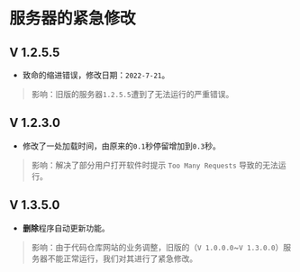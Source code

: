 # 服务器的紧急修改
## V 1.2.5.5
- 致命的缩进错误，修改日期：`2022-7-21`。
> 影响：旧版的服务器`1.2.5.5`遭到了无法运行的严重错误。

## V 1.2.3.0
- 修改了一处加载时间，由原来的`0.1`秒停留增加到`0.3`秒。
> 影响：解决了部分用户打开软件时提示 `Too Many Requests` 导致的无法运行。

## V 1.3.5.0
- **删除**程序自动更新功能。
> 影响：由于代码仓库网站的业务调整，旧版的（`V 1.0.0.0`\~`V 1.3.0.0`）服务器不能正常运行，我们对其进行了紧急修改。